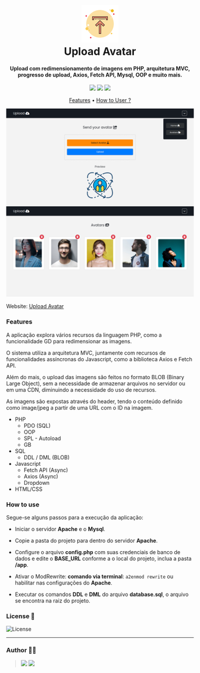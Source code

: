 <h1 align="center">
  <img src=".github/icon.png">
  <br>
    Upload Avatar
  <br>
</h1>

<h4 align="center">
  Upload com redimensionamento de imagens em PHP, arquitetura MVC, progresso de upload, Axios, Fetch API, Mysql, OOP e muito mais.
</h4>

<p align="center">
  <img src="https://img.shields.io/github/last-commit/ericneves/uploadAvatar?style=flat-square&logo=github&logoColor=white&color=green">
  <img src="https://img.shields.io/github/languages/top/ericneves/uploadAvatar?style=flat-square&logo=php&logoColor=white&labelColor=blue">
  <img src="https://img.shields.io/github/license/ericneves/simpleCRUDMVC?style=flat-square&logo=github&color=yellow">
</p>

<p align="center">
  <a href="#features">Features</a> •
  <a href="#how-to-use">How to User ?</a>
</p>

![Screenshot1](.github/screenshotA.png)
![Screenshot2](.github/screenshotB.png)

Website: [Upload Avatar]()

### Features

A aplicação explora vários recursos da linguagem PHP, como a funcionalidade GD para redimensionar as imagens. 

O sistema utiliza a arquitetura MVC, juntamente com recursos de funcionalidades assíncronas do Javascript, como a biblioteca Axios e Fetch API.

Além do mais, o upload das imagens são feitos no formato BLOB (Binary Large Object), sem a necessidade de armazenar arquivos no servidor ou em uma CDN, diminuindo a necessidade do uso de recursos.

As imagens são expostas através do header, tendo o conteúdo definido como image/jpeg a partir de uma URL com o ID na imagem.

* PHP
  - PDO (SQL)
  - OOP
  - SPL - Autoload
  - GB
* SQL
  - DDL / DML (BLOB)
* Javascript
  - Fetch API (Async)
  - Axios (Async)
  - Dropdown
* HTML/CSS

### How to use

Segue-se alguns passos para a execução da aplicação:

- Iniciar o servidor <b>Apache</b> e o <b>Mysql</b>.

- Copie a pasta do projeto para dentro do servidor <b>Apache</b>.

- Configure o arquivo <b>config.php</b> com suas credenciais de banco de dados e edite o <b>BASE_URL</b> conforme a o local do projeto, inclua a pasta <b>/app</b>.

- Ativar o ModRewrite: <b>comando via terminal</b>: ```a2enmod rewrite``` ou habilitar nas configurações do <b>Apache</b>.

- Executar os comandos <b>DDL</b> e <b>DML</b> do arquivo <b>database.sql</b>, o arquivo se encontra na raiz do projeto.


### License 📃

<img src="https://img.shields.io/github/license/ericneves/simpleCRUDMVC?style=flat-square&logo=github&color=yellow" alt="License">

---

### Author 🧑‍💻
><a href="https://www.instagram.com/ericneves_dev/"><img src="https://img.shields.io/badge/Instagram-E4405F?style=for-the-badge&logo=instagram&logoColor=white"></a> <a href="https://linkedin.com/in/ericnevesrr"> <img src="https://img.shields.io/badge/LinkedIn-0077B5?style=for-the-badge&logo=linkedin&logoColor=white"></a>
